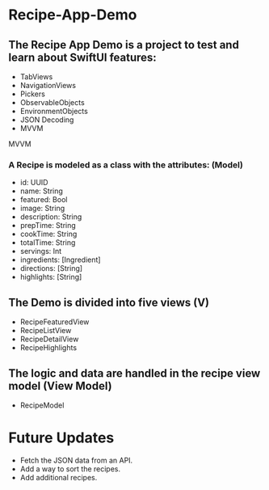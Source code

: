 # Recipe-App-Demo

## The Recipe App Demo is a project to test and learn about SwiftUI features:
- TabViews
- NavigationViews
- Pickers
- ObservableObjects
- EnvironmentObjects
- JSON Decoding
- MVVM 

MVVM
### A Recipe is modeled as a class with the attributes: (Model)
- id: UUID
- name: String
- featured: Bool
- image: String
- description: String
- prepTime: String
- cookTime: String
- totalTime: String
- servings: Int
- ingredients: [Ingredient]
- directions: [String]
- highlights: [String]


## The Demo is divided into five views (V)
- RecipeFeaturedView
- RecipeListView
- RecipeDetailView
- RecipeHighlights

## The logic and data are handled in the recipe view model (View Model)
- RecipeModel


# Future Updates
- Fetch the JSON data from an API.
- Add a way to sort the recipes. 
- Add additional recipes.
